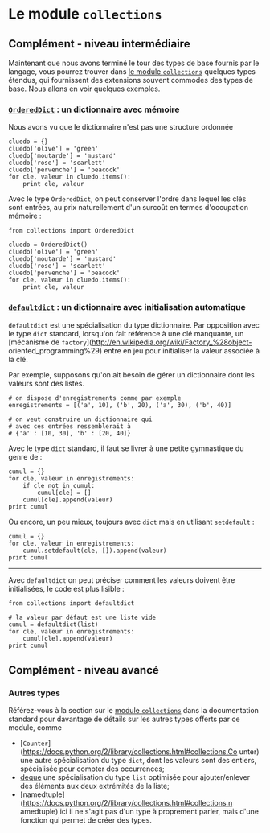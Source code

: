 
# Le module `collections`

## Complément - niveau intermédiaire

Maintenant que nous avons terminé le tour des types de base fournis par le
langage, vous pourrez trouver dans [le module
`collections`](https://docs.python.org/2/library/collections.html) quelques
types étendus, qui fournissent des extensions souvent commodes des types de
base. Nous allons en voir quelques exemples.

### [`OrderedDict`](https://docs.python.org/2/library/collections.html#collections.OrderedDict) : un dictionnaire avec mémoire

Nous avons vu que le dictionnaire n'est pas une structure ordonnée


    cluedo = {}
    cluedo['olive'] = 'green'
    cluedo['moutarde'] = 'mustard'
    cluedo['rose'] = 'scarlett'
    cluedo['pervenche'] = 'peacock'
    for cle, valeur in cluedo.items():
        print cle, valeur

Avec le type `OrderedDict`, on peut conserver l'ordre dans lequel les clés sont
entrées, au prix naturellement d'un surcoût en termes d'occupation mémoire :


    from collections import OrderedDict
    
    cluedo = OrderedDict()
    cluedo['olive'] = 'green'
    cluedo['moutarde'] = 'mustard'
    cluedo['rose'] = 'scarlett'
    cluedo['pervenche'] = 'peacock'
    for cle, valeur in cluedo.items():
        print cle, valeur

### [`defaultdict`](https://docs.python.org/2/library/collections.html#defaultdict-objects) : un dictionnaire avec initialisation automatique

`defaultdict` est une spécialisation du type dictionnaire. Par opposition avec
le type `dict` standard, lorsqu'on fait référence à une clé manquante, un
[mécanisme de `factory`](http://en.wikipedia.org/wiki/Factory_%28object-
oriented_programming%29) entre en jeu pour initialiser la valeur associée à la
clé.

Par exemple, supposons qu'on ait besoin de gérer un dictionnaire dont les
valeurs sont des listes.


    # on dispose d'enregistrements comme par exemple
    enregistrements = [('a', 10), ('b', 20), ('a', 30), ('b', 40)]
    
    # on veut construire un dictionnaire qui 
    # avec ces entrées ressemblerait à
    # {'a' : [10, 30], 'b' : [20, 40]}

Avec le type `dict` standard, il faut se livrer à une petite gymnastique du
genre de :


    cumul = {}
    for cle, valeur in enregistrements:
        if cle not in cumul:
            cumul[cle] = []
        cumul[cle].append(valeur)
    print cumul

Ou encore, un peu mieux, toujours avec `dict` mais en utilisant `setdefault` :


    cumul = {}
    for cle, valeur in enregistrements:
        cumul.setdefault(cle, []).append(valeur)
    print cumul

*****

Avec `defaultdict` on peut préciser comment les valeurs doivent être
initialisées, le code est plus lisible :


    from collections import defaultdict
    
    # la valeur par défaut est une liste vide
    cumul = defaultdict(list)
    for cle, valeur in enregistrements:
        cumul[cle].append(valeur)
    print cumul

## Complément - niveau avancé

### Autres types

Référez-vous à la section sur le [module
`collections`](https://docs.python.org/2/library/collections.html) dans la
documentation standard pour davantage de détails sur les autres types offerts
par ce module, comme
 * [`Counter`](https://docs.python.org/2/library/collections.html#collections.Co
unter)
une autre spécialisation du type `dict`, dont les valeurs sont des entiers,
spécialisée pour compter des occurrences;
 * [deque](https://docs.python.org/2/library/collections.html#collections.deque)
une spécialisation du type `list` optimisée pour ajouter/enlever des éléments
aux deux extrémités de la liste;
 * [namedtuple](https://docs.python.org/2/library/collections.html#collections.n
amedtuple) ici il ne s'agit pas d'un type à proprement parler, mais d'une
fonction qui permet de créer des types.
